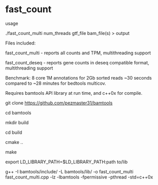 # fast_count

usage

./fast_count_multi num_threads gtf_file bam_file(s) > output

Files included:

fast_count_multi - reports all counts and TPM, multithreading support

fast_count_deseq - reports gene counts in deseq compatible format, multithreading support

Benchmark: 8 core 1M annotations for 2Gb sorted reads ~30 seconds compared to ~28 minutes for bedtools multicov.

Requires bamtools API library at run time, and c++0x for compile.

git clone https://github.com/pezmaster31/bamtools

cd bamtools

mkdir build

cd build

cmake ..

make

export LD_LIBRARY_PATH=$LD_LIBRARY_PATH:path to/lib

g++ -I bamtools/include/ -L bamtools/lib/ -o fast_count_multi fast_count_multi.cpp -lz -lbamtools -fpermissive -pthread -std=c++0x
